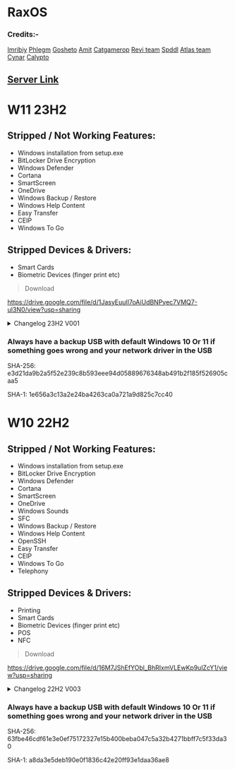 # RaxOS

### Credits:-
[Imribiy](https://bit.ly/xos-windows)
[Phlegm](https://dsc.gg/ggos)
[Gosheto](https://twitter.com/g0shet00)
[Amit](https://github.com/amitxv)
[Catgamerop](https://discord.gg/4Gg8n6WhPN)
[Revi team](https://github.com/meetrevision)
[Spddl](https://github.com/spddl)
[Atlas team](https://github.com/Atlas-OS)
[Cynar](https://github.com/CYNAR2k/)
[Calypto](https://docs.google.com/document/d/1c2-lUJq74wuYK1WrA_bIvgb89dUN0sj8-hO3vqmrau4/edit)

## [Server Link](https://discord.gg/6Y5CZqWHFa)


# W11 23H2
## Stripped / Not Working Features:
- Windows installation from setup.exe
- BitLocker Drive Encryption
- Windows Defender
- Cortana
- SmartScreen
- OneDrive
- Windows Backup / Restore
- Windows Help Content
- Easy Transfer
- CEIP
- Windows To Go

## Stripped Devices & Drivers:
- Smart Cards
- Biometric Devices (finger print etc)

> Download

https://drive.google.com/file/d/1JasyEuulI7oAiUdBNPyec7VMQ7-uI3N0/view?usp=sharing

<details>
<br>
<summary>Changelog 23H2 V001</summary>

- Compatibility improvements
- Revamped lots of stuff
- Hid Home and Windows update in settings
- Removed Get Started 
- Updated Build to 22631.2861
- Ability to Enable/Disable Openshell/Stock startmenu
- Fixed Process mitigations wasnt disabled
- Brought back SendTo in conext menu
- Brought back Printing
- Brought back POS
- Brought back NFC
- Brought back Windows Sounds ( disabled )

</details>

### Always have a backup USB with default Windows 10 Or 11 if something goes wrong and your network driver in the USB

SHA-256: e3d21da9b2a5f52e239c8b593eee94d05889676348ab491b2f185f526905caa5

SHA-1: 1e656a3c13a2e24ba4263ca0a721a9d825c7cc40


# W10 22H2
## Stripped / Not Working Features:
- Windows installation from setup.exe
- BitLocker Drive Encryption
- Windows Defender
- Cortana
- SmartScreen
- OneDrive
- Windows Sounds
- SFC
- Windows Backup / Restore
- Windows Help Content
- OpenSSH
- Easy Transfer
- CEIP
- Windows To Go
- Telephony

## Stripped Devices & Drivers:
- Printing
- Smart Cards
- Biometric Devices (finger print etc)
- POS
- NFC

> Download

https://drive.google.com/file/d/16M7JShEfYObl_BhRIxmVLEwKp9ulZcY1/view?usp=sharing

<details>
<br>
<summary>Changelog 22H2 V003</summary>

- Compatibility Improvements
- Removed SFC (Useless)
- Added a backup windows default services and drivers
- Changed Win32Prio to 2A
- Updated Build to 19045.3636
- Brought Back Stock Startmenu (Disabled By Default)

</details>

### Always have a backup USB with default Windows 10 Or 11 if something goes wrong and your network driver in the USB

SHA-256: 63fbe46cdf61e3e0ef75172327e15b400beba047c5a32b4271bbff7c5f33da30

SHA-1: a8da3e5deb190e0f1836c42e20ff93e1daa36ae8
